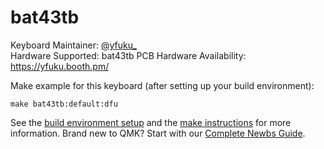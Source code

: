 # bat43tb

Keyboard Maintainer: [@yfuku_](https://twitter.com/yfuku_)  
Hardware Supported: bat43tb PCB
Hardware Availability: https://yfuku.booth.pm/  

Make example for this keyboard (after setting up your build environment):

    make bat43tb:default:dfu

See the [build environment setup](https://docs.qmk.fm/#/getting_started_build_tools) and the [make instructions](https://docs.qmk.fm/#/getting_started_make_guide) for more information. Brand new to QMK? Start with our [Complete Newbs Guide](https://docs.qmk.fm/#/newbs).
